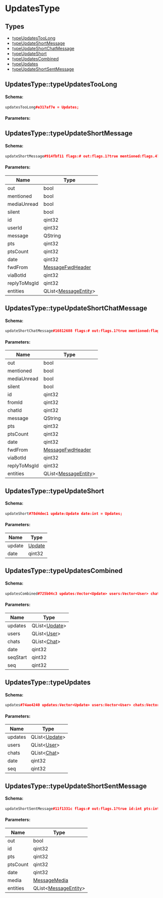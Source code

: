 # UpdatesType

## Types

* [typeUpdatesTooLong](#updatestypetypeupdatestoolong)
* [typeUpdateShortMessage](#updatestypetypeupdateshortmessage)
* [typeUpdateShortChatMessage](#updatestypetypeupdateshortchatmessage)
* [typeUpdateShort](#updatestypetypeupdateshort)
* [typeUpdatesCombined](#updatestypetypeupdatescombined)
* [typeUpdates](#updatestypetypeupdates)
* [typeUpdateShortSentMessage](#updatestypetypeupdateshortsentmessage)

## UpdatesType::typeUpdatesTooLong

#### Schema:

```c++
updatesTooLong#e317af7e = Updates;
```

#### Parameters:


## UpdatesType::typeUpdateShortMessage

#### Schema:

```c++
updateShortMessage#914fbf11 flags:# out:flags.1?true mentioned:flags.4?true media_unread:flags.5?true silent:flags.13?true id:int user_id:int message:string pts:int pts_count:int date:int fwd_from:flags.2?MessageFwdHeader via_bot_id:flags.11?int reply_to_msg_id:flags.3?int entities:flags.7?Vector<MessageEntity> = Updates;
```

#### Parameters:

|Name|Type|
|----|----|
|out|bool|
|mentioned|bool|
|mediaUnread|bool|
|silent|bool|
|id|qint32|
|userId|qint32|
|message|QString|
|pts|qint32|
|ptsCount|qint32|
|date|qint32|
|fwdFrom|[MessageFwdHeader](messagefwdheader.md)|
|viaBotId|qint32|
|replyToMsgId|qint32|
|entities|QList&lt;[MessageEntity](messageentity.md)&gt;|

## UpdatesType::typeUpdateShortChatMessage

#### Schema:

```c++
updateShortChatMessage#16812688 flags:# out:flags.1?true mentioned:flags.4?true media_unread:flags.5?true silent:flags.13?true id:int from_id:int chat_id:int message:string pts:int pts_count:int date:int fwd_from:flags.2?MessageFwdHeader via_bot_id:flags.11?int reply_to_msg_id:flags.3?int entities:flags.7?Vector<MessageEntity> = Updates;
```

#### Parameters:

|Name|Type|
|----|----|
|out|bool|
|mentioned|bool|
|mediaUnread|bool|
|silent|bool|
|id|qint32|
|fromId|qint32|
|chatId|qint32|
|message|QString|
|pts|qint32|
|ptsCount|qint32|
|date|qint32|
|fwdFrom|[MessageFwdHeader](messagefwdheader.md)|
|viaBotId|qint32|
|replyToMsgId|qint32|
|entities|QList&lt;[MessageEntity](messageentity.md)&gt;|

## UpdatesType::typeUpdateShort

#### Schema:

```c++
updateShort#78d4dec1 update:Update date:int = Updates;
```

#### Parameters:

|Name|Type|
|----|----|
|update|[Update](update.md)|
|date|qint32|

## UpdatesType::typeUpdatesCombined

#### Schema:

```c++
updatesCombined#725b04c3 updates:Vector<Update> users:Vector<User> chats:Vector<Chat> date:int seq_start:int seq:int = Updates;
```

#### Parameters:

|Name|Type|
|----|----|
|updates|QList&lt;[Update](update.md)&gt;|
|users|QList&lt;[User](user.md)&gt;|
|chats|QList&lt;[Chat](chat.md)&gt;|
|date|qint32|
|seqStart|qint32|
|seq|qint32|

## UpdatesType::typeUpdates

#### Schema:

```c++
updates#74ae4240 updates:Vector<Update> users:Vector<User> chats:Vector<Chat> date:int seq:int = Updates;
```

#### Parameters:

|Name|Type|
|----|----|
|updates|QList&lt;[Update](update.md)&gt;|
|users|QList&lt;[User](user.md)&gt;|
|chats|QList&lt;[Chat](chat.md)&gt;|
|date|qint32|
|seq|qint32|

## UpdatesType::typeUpdateShortSentMessage

#### Schema:

```c++
updateShortSentMessage#11f1331c flags:# out:flags.1?true id:int pts:int pts_count:int date:int media:flags.9?MessageMedia entities:flags.7?Vector<MessageEntity> = Updates;
```

#### Parameters:

|Name|Type|
|----|----|
|out|bool|
|id|qint32|
|pts|qint32|
|ptsCount|qint32|
|date|qint32|
|media|[MessageMedia](messagemedia.md)|
|entities|QList&lt;[MessageEntity](messageentity.md)&gt;|

